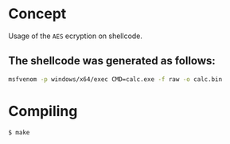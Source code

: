 # Concept

Usage of the `AES` ecryption on shellcode.

## The shellcode was generated as follows:
```bash
msfvenom -p windows/x64/exec CMD=calc.exe -f raw -o calc.bin
```

# Compiling

```bash
$ make
```